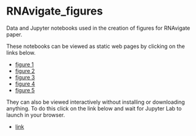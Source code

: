 # RNAvigate_figures

Data and Jupyter notebooks used in the creation of figures for RNAvigate paper.

These notebooks can be viewed as static web pages by clicking on the links below.

- [figure 1](https://htmlpreview.github.io/?https://github.com/Weeks-UNC/RNAvigate_figures/blob/main/static_notebooks/figure_1.html)
- [figure 2](https://htmlpreview.github.io/?https://github.com/Weeks-UNC/RNAvigate_figures/blob/main/static_notebooks/figure_2.html)
- [figure 3](https://htmlpreview.github.io/?https://github.com/Weeks-UNC/RNAvigate_figures/blob/main/static_notebooks/figure_3.html)
- [figure 4](https://htmlpreview.github.io/?https://github.com/Weeks-UNC/RNAvigate_figures/blob/main/static_notebooks/figure_4.html)
- [figure 5](https://htmlpreview.github.io/?https://github.com/Weeks-UNC/RNAvigate_figures/blob/main/static_notebooks/figure_5.html)


They can also be viewed interactively without installing or downloading
anything. To do this click on the link below and wait for Jupyter Lab to launch
in your browser.

- [link](https://mybinder.org/v2/gh/Weeks-UNC/RNAvigate_figures/HEAD)
